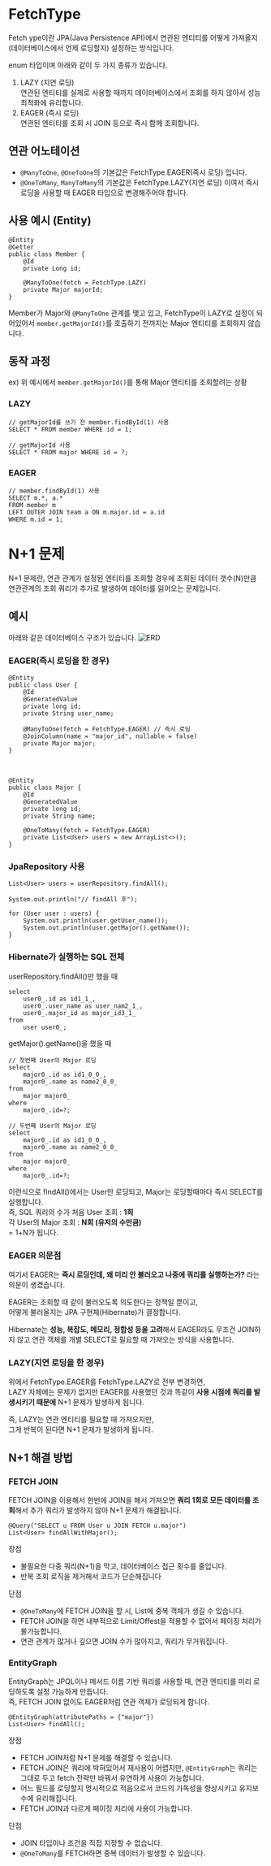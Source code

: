 # FetchType
Fetch ype이란 JPA(Java Persistence API)에서 연관된 엔티티를 어떻게 가져올지(데이터베이스에서 언제 로딩할지) 설정하는 방식입니다.

enum 타입이며 아래와 같이 두 가지 종류가 있습니다.
1. LAZY (지연 로딩)
<br>연관된 엔티티를 실제로 사용할 때까지 데이터베이스에서 조회를 하지 않아서 성능 최적화에 유리합니다.
2. EAGER (즉시 로딩)
<br>연관된 엔티티를 조회 시 JOIN 등으로 즉시 함께 조회합니다.

## 연관 어노테이션
- `@ManyToOne`, `@OneToOne`의 기본값은 FetchType.EAGER(즉시 로딩) 입니다.
- `@OneToMany`, `ManyToMany`의 기본값은 FetchType.LAZY(지연 로딩) 이여서 즉시 로딩을 사용할 때 EAGER 타입으로 변경해주어야 합니다.

## 사용 예시 (Entity)
    @Entity
    @Getter
    public class Member {
        @Id
        private Long id;
        
        @ManyToOne(fetch = FetchType.LAZY)
        private Major majorId;
    }
Member가 Major와 `@ManyToOne` 관계를 맺고 있고, FetchType이 LAZY로 설정이 되어있어서 `member.getMajorId()`를 호출하기 전까지는 Major 엔티티를 조회하지 않습니다.

## 동작 과정
ex) 위 예시에서 `member.getMajorId()`를 통해 Major 엔티티를 조회할려는 상황

### LAZY
    // getMajorId를 쓰기 전 member.findById(1) 사용
    SELECT * FROM member WHERE id = 1;

    // getMajorId 사용
    SELECT * FROM major WHERE id = ?;
### EAGER
    // member.findById(1) 사용
    SELECT m.*, a.*
    FROM member m
    LEFT OUTER JOIN team a ON m.major.id = a.id
    WHERE m.id = 1;

# N+1 문제
N+1 문제란, 연관 관계가 설정된 엔티티를 조회할 경우에 조회된 데이터 갯수(N)만큼 연관관계의 조회 쿼리가 추가로 발생하여 데이터를 읽어오는 문제입니다.

## 예시
아래와 같은 데이터베이스 구조가 있습니다.
![ERD](../BackEnd/_Images/FetchType/erd.png)

### EAGER(즉시 로딩을 한 경우)
    @Entity
    public class User {
        @Id
        @GeneratedValue
        private long id;
        private String user_name;

        @ManyToOne(fetch = FetchType.EAGER) // 즉시 로딩
        @JoinColumn(name = "major_id", nullable = false)
        private Major major;
    }
<br>

    @Entity
    public class Major {
        @Id
        @GeneratedValue
        private long id;
        private String name;

        @OneToMany(fetch = FetchType.EAGER)
        private List<User> users = new ArrayList<>();
    }
### JpaRepository 사용
    List<User> users = userRepository.findAll();

    System.out.println("// findAll 후");

    for (User user : users) {
        System.out.println(user.getUser_name());
        System.out.println(user.getMajor().getName());
    }
### Hibernate가 실행하는 SQL 전체
userRepository.findAll()만 했을 때

    select
        user0_.id as id1_1_,
        user0_.user_name as user_nam2_1_,
        user0_.major_id as major_id3_1_
    from
        user user0_;
getMajor().getName()을 했을 때

    // 첫번째 User의 Major 로딩
    select
        major0_.id as id1_0_0_,
        major0_.name as name2_0_0_
    from
        major major0_
    where
        major0_.id=?;

    // 두번째 User의 Major 로딩
    select
        major0_.id as id1_0_0_,
        major0_.name as name2_0_0_
    from
        major major0_
    where
        major0_.id=?;
이런식으로 findAll()에서는 User만 로딩되고, Major는 로딩할때마다 즉시 SELECT를 실행합니다.
<br>즉, SQL 쿼리의 수가
처음 User 조회 : **1회**
<br>각 User의 Major 조회 : **N회 (유저의 수만큼)**
<br>= 1+N가 됩니다.

### EAGER 의문점
여기서 EAGER는 **즉시 로딩인데, 왜 미리 안 불러오고 나중에 쿼리를 실행하는가?** 라는 의문이 생겼습니다.

EAGER는 조회할 때 같이 불러오도록 의도한다는 정책일 뿐이고,
<br>어떻게 불러올지는 JPA 구현체(Hibernate)가 결정합니다.

Hibernate는 **성능, 복잡도, 메모리, 정합성 등을 고려**해서 EAGER라도 무조건 JOIN하지 않고 연관 객체를 개별 SELECT로 필요할 때 가져오는 방식을 사용합니다.

### LAZY(지연 로딩을 한 경우)
위에서 FetchType.EAGER를 FetchType.LAZY로 전부 변경하면,
<br>LAZY 자체에는 문제가 없지만 EAGER를 사용했던 것과 똑같이 **사용 시점에 쿼리를 발생시키기 때문에** N+1 문제가 발생하게 됩니다.

즉, LAZY는 연관 엔티티를 필요할 때 가져오지만,
<br>그게 반복이 된다면 N+1 문제가 발생하게 됩니다.

## N+1 해결 방법
### FETCH JOIN
FETCH JOIN을 이용해서 한번에 JOIN을 해서 가져오면 **쿼리 1회로 모든 데이터를 조회**해서 추가 쿼리가 발생하지 않아 N+1 문제가 해결됩니다.

    @Query("SELECT u FROM User u JOIN FETCH u.major")
    List<User> findAllWithMajor();
장점
- 불필요한 다중 쿼리(N+1)을 막고, 데이터베이스 접근 횟수를 줄입니다.
- 반복 조회 로직을 제거해서 코드가 단순해집니다

단점
- `@OneToMany`에 FETCH JOIN을 할 시, List에 중복 객체가 생길 수 있습니다.
- FETCH JOIN을 하면 내부적으로 Limit/Offest을 적용할 수 없어서 페이징 처리가 불가능합니다.
- 연관 관계가 많거나 깊으면 JOIN 수가 많아지고, 쿼리가 무거워집니다.
### EntityGraph
EntityGraph는 JPQL이나 메서드 이름 기반 쿼리를 사용할 때, 연관 엔티티를 미리 로딩하도록 설정 가능하게 만듭니다.
<br>즉, FETCH JOIN 없이도 EAGER처럼 연관 객체가 로딩되게 합니다.

    @EntityGraph(attributePaths = {"major"})
    List<User> findAll();
장점
- FETCH JOIN처럼 N+1 문제를 해결할 수 있습니다.
- FETCH JOIN은 쿼리에 박혀있어서 재사용이 어렵지만, `@EntityGraph`는 쿼리는 그대로 두고 fetch 전략만 바꿔서 유연하게 사용이 가능합니다.
- 어느 필드를 로딩할지 명시적으로 적음으로서 코드의 가독성을 향상시키고 유지보수에 유리해집니다.
- FETCH JOIN과 다르게 페이징 처리에 사용이 가능합니다.

단점
- JOIN 타입이나 조건을 직접 지정할 수 없습니다.
- `@OneToMany`를 FETCH하면 중복 데이터가 발생할 수 있습니다.

